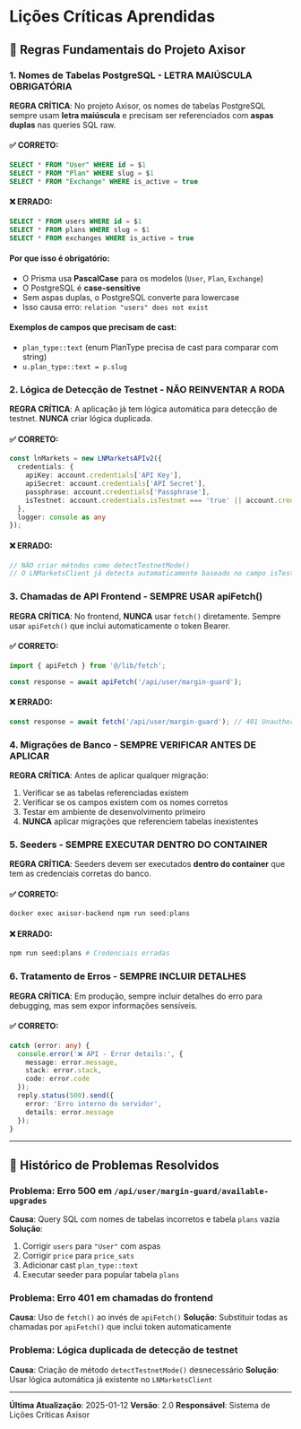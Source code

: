 # Lições Críticas Aprendidas

## 🎯 Regras Fundamentais do Projeto Axisor

### 1. Nomes de Tabelas PostgreSQL - LETRA MAIÚSCULA OBRIGATÓRIA

**REGRA CRÍTICA**: No projeto Axisor, os nomes de tabelas PostgreSQL sempre usam **letra maiúscula** e precisam ser referenciados com **aspas duplas** nas queries SQL raw.

#### ✅ CORRETO:
```sql
SELECT * FROM "User" WHERE id = $1
SELECT * FROM "Plan" WHERE slug = $1  
SELECT * FROM "Exchange" WHERE is_active = true
```

#### ❌ ERRADO:
```sql
SELECT * FROM users WHERE id = $1
SELECT * FROM plans WHERE slug = $1
SELECT * FROM exchanges WHERE is_active = true
```

#### Por que isso é obrigatório:
- O Prisma usa **PascalCase** para os modelos (`User`, `Plan`, `Exchange`)
- O PostgreSQL é **case-sensitive**
- Sem aspas duplas, o PostgreSQL converte para lowercase
- Isso causa erro: `relation "users" does not exist`

#### Exemplos de campos que precisam de cast:
- `plan_type::text` (enum PlanType precisa de cast para comparar com string)
- `u.plan_type::text = p.slug`

### 2. Lógica de Detecção de Testnet - NÃO REINVENTAR A RODA

**REGRA CRÍTICA**: A aplicação já tem lógica automática para detecção de testnet. **NUNCA** criar lógica duplicada.

#### ✅ CORRETO:
```typescript
const lnMarkets = new LNMarketsAPIv2({
  credentials: {
    apiKey: account.credentials['API Key'],
    apiSecret: account.credentials['API Secret'], 
    passphrase: account.credentials['Passphrase'],
    isTestnet: account.credentials.isTestnet === 'true' || account.credentials.testnet === 'true'
  },
  logger: console as any
});
```

#### ❌ ERRADO:
```typescript
// NÃO criar métodos como detectTestnetMode()
// O LNMarketsClient já detecta automaticamente baseado no campo isTestnet
```

### 3. Chamadas de API Frontend - SEMPRE USAR apiFetch()

**REGRA CRÍTICA**: No frontend, **NUNCA** usar `fetch()` diretamente. Sempre usar `apiFetch()` que inclui automaticamente o token Bearer.

#### ✅ CORRETO:
```typescript
import { apiFetch } from '@/lib/fetch';

const response = await apiFetch('/api/user/margin-guard');
```

#### ❌ ERRADO:
```typescript
const response = await fetch('/api/user/margin-guard'); // 401 Unauthorized
```

### 4. Migrações de Banco - SEMPRE VERIFICAR ANTES DE APLICAR

**REGRA CRÍTICA**: Antes de aplicar qualquer migração:
1. Verificar se as tabelas referenciadas existem
2. Verificar se os campos existem com os nomes corretos
3. Testar em ambiente de desenvolvimento primeiro
4. **NUNCA** aplicar migrações que referenciem tabelas inexistentes

### 5. Seeders - SEMPRE EXECUTAR DENTRO DO CONTAINER

**REGRA CRÍTICA**: Seeders devem ser executados **dentro do container** que tem as credenciais corretas do banco.

#### ✅ CORRETO:
```bash
docker exec axisor-backend npm run seed:plans
```

#### ❌ ERRADO:
```bash
npm run seed:plans # Credenciais erradas
```

### 6. Tratamento de Erros - SEMPRE INCLUIR DETALHES

**REGRA CRÍTICA**: Em produção, sempre incluir detalhes do erro para debugging, mas sem expor informações sensíveis.

#### ✅ CORRETO:
```typescript
catch (error: any) {
  console.error('❌ API - Error details:', {
    message: error.message,
    stack: error.stack,
    code: error.code
  });
  reply.status(500).send({ 
    error: 'Erro interno do servidor',
    details: error.message 
  });
}
```

---

## 📝 Histórico de Problemas Resolvidos

### Problema: Erro 500 em `/api/user/margin-guard/available-upgrades`
**Causa**: Query SQL com nomes de tabelas incorretos e tabela `plans` vazia
**Solução**: 
1. Corrigir `users` para `"User"` com aspas
2. Corrigir `price` para `price_sats`
3. Adicionar cast `plan_type::text`
4. Executar seeder para popular tabela `plans`

### Problema: Erro 401 em chamadas do frontend
**Causa**: Uso de `fetch()` ao invés de `apiFetch()`
**Solução**: Substituir todas as chamadas por `apiFetch()` que inclui token automaticamente

### Problema: Lógica duplicada de detecção de testnet
**Causa**: Criação de método `detectTestnetMode()` desnecessário
**Solução**: Usar lógica automática já existente no `LNMarketsClient`

---

**Última Atualização**: 2025-01-12
**Versão**: 2.0
**Responsável**: Sistema de Lições Críticas Axisor